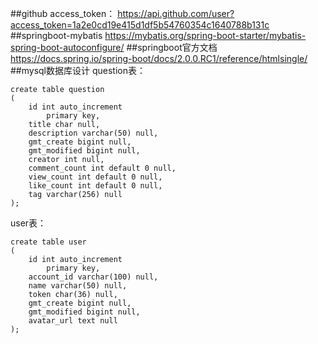 ##github 
access_token：
https://api.github.com/user?access_token=1a2e0cd19e415d1df5b54760354c1640788b131c
##springboot-mybatis
https://mybatis.org/spring-boot-starter/mybatis-spring-boot-autoconfigure/
##springboot官方文档
https://docs.spring.io/spring-boot/docs/2.0.0.RC1/reference/htmlsingle/
##mysql数据库设计
question表：
```mysql
create table question
(
	id int auto_increment
		primary key,
	title char null,
	description varchar(50) null,
	gmt_create bigint null,
	gmt_modified bigint null,
	creator int null,
	comment_count int default 0 null,
	view_count int default 0 null,
	like_count int default 0 null,
	tag varchar(256) null
);
```
user表：
```mysql
create table user
(
	id int auto_increment
		primary key,
	account_id varchar(100) null,
	name varchar(50) null,
	token char(36) null,
	gmt_create bigint null,
	gmt_modified bigint null,
	avatar_url text null
);


```